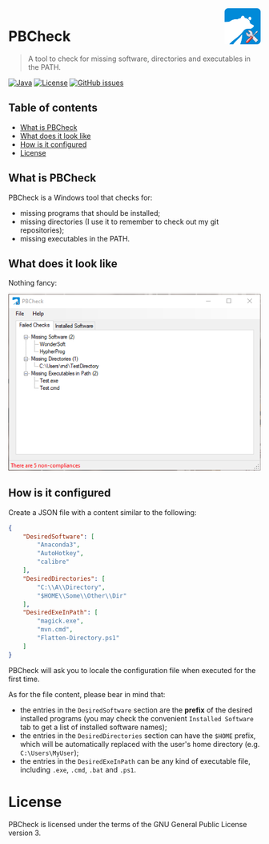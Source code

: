 <a href="https://www.bernardi.cloud/">
    <img src=".readme-files/pbcheck-logo-72.png" alt="PBCheck logo" title="PDF Juggler" align="right" height="72" />
</a>

# PBCheck
> A tool to check for missing software, directories and executables in the PATH.

[![Java](https://img.shields.io/badge/dotnet-blue.svg)](https://dotnet.microsoft.com/)
[![License](https://img.shields.io/github/license/bernarpa/pbcheck.svg)](https://opensource.org/licenses/GPL-3.0)
[![GitHub issues](https://img.shields.io/github/issues/bernarpa/pbcheck.svg)](https://github.com/bernarpa/pdfjuggler/issues)

## Table of contents

- [What is PBCheck](#what-is-pbcheck)
- [What does it look like](#what-does-it-look-like)
- [How is it configured](#how-is-it-configured)
- [License](#license)

## What is PBCheck

PBCheck is a Windows tool that checks for:

- missing programs that should be installed;
- missing directories (I use it to remember to check out my git repositories);
- missing executables in the PATH.

## What does it look like

Nothing fancy:

![Image](.readme-files/screenshot.png)

## How is it configured

Create a JSON file with a content similar to the following:

```json
{
	"DesiredSoftware": [
		"Anaconda3",
		"AutoHotkey",
		"calibre"
	],
	"DesiredDirectories": [
		"C:\\A\\Directory",
		"$HOME\\Some\\Other\\Dir"
	],
	"DesiredExeInPath": [
		"magick.exe",
		"mvn.cmd",
		"Flatten-Directory.ps1"
	]
}
```

PBCheck will ask you to locale the configuration file when executed for the first time.

As for the file content, please bear in mind that:

- the entries in the `DesiredSoftware` section are the **prefix** of the desired installed programs (you may check the convenient `Installed Software` tab to get a list of installed software names);
- the entries in the `DesiredDirectories` section can have the `$HOME` prefix, which will be automatically replaced with the user's home directory (e.g. `C:\Users\MyUser`);
- the entries in the `DesiredExeInPath` can be any kind of executable file, including `.exe`, `.cmd`, `.bat` and `.ps1`.

# License

PBCheck is licensed under the terms of the GNU General Public License version 3.
